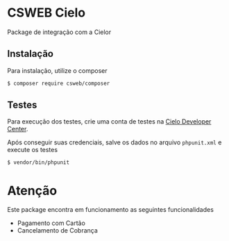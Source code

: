 CSWEB Cielo
===

Package de integração com a Cielor

Instalação
----

Para instalação, utilize o composer

```sh
$ composer require csweb/composer
```

Testes
----

Para execução dos testes, crie uma conta de testes na
[Cielo Developer Center](https://cadastrosandbox.cieloecommerce.cielo.com.br/).

Após conseguir suas credenciais, salve os dados no arquivo `phpunit.xml`
e execute os testes

```sh
$ vendor/bin/phpunit
```

# Atenção
Este package encontra em funcionamento as seguintes funcionalidades
* Pagamento com Cartão
* Cancelamento de Cobrança
